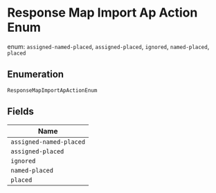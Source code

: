 
# Response Map Import Ap Action Enum

enum: `assigned-named-placed`, `assigned-placed`, `ignored`, `named-placed`, `placed`

## Enumeration

`ResponseMapImportApActionEnum`

## Fields

| Name |
|  --- |
| `assigned-named-placed` |
| `assigned-placed` |
| `ignored` |
| `named-placed` |
| `placed` |

